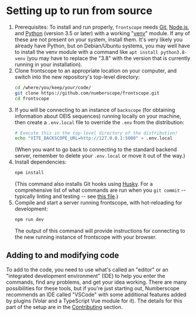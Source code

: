 # Setting up to run from source

1.  Prerequisites: To install and run properly, `frontscope` needs
    [Git](https://git-scm.com/), [Node.js](https://nodejs.org/en/), and
    [Python](https://www.python.org/) (version 3.5 or later) with a working
    "[venv](https://docs.python.org/3/library/venv.html)" module. If any of
    these are not present on your system, install them. It's very likely you
    already have Python, but on Debian/Ubuntu systems, you may well have to
    install the venv module with a command like `apt install python3.8-venv`
    (you may have to replace the "3.8" with the version that is currently
    running in your installation).
2.  Clone frontscope to an appropriate location on your computer, and switch
    into the new repository's top-level directory:
    ```sh
    cd /where/you/keep/your/code/
    git clone https://github.com/numberscope/frontscope.git
    cd frontscope
    ```
3.  If you will be connecting to an instance of `backscope` (for obtaining
    information about OEIS sequences) running locally on your machine, then
    create a `.env.local` file to override the `.env` from the distribution:
    ```sh
    # Execute this in the top-level directory of the distribution!
    echo "VITE_BACKSCOPE_URL=http://127.0.0.1:5000" > .env.local
    ```
    (When you want to go back to connecting to the standard backend server,
    remember to delete your `.env.local` or move it out of the way.)
4.  Install dependencies:
    ```sh
    npm install
    ```
    (This command also installs Git hooks using
    [Husky](https://github.com/typicode/husky). For a comprehensive list of
    what commands are run when you `git commit` -- typically linting and
    testing -- see
    <!-- repository -->
    [this file](../.husky/pre-commit).)
    <!-- docsite: [this file](../husky/pre-commit.txt).) -->
5.  Compile and start a server running frontscope, with hot-reloading for
    development:
    ```sh
    npm run dev
    ```
    The output of this command will provide instructions for connecting to the
    new running instance of frontscope with your browser.

## Adding to and modifying code

To add to the code, you need to use what's called an "editor" or an
"integrated development environment" (IDE) to help you enter the commands,
find any problems, and get your idea working. There are many possibilities for
these tools, but if you're just starting out, Numberscope recommends an IDE
called "VSCode" with some additional features added by plugins (Volar and a
TypeScript Vue module for it). The details for this part of the setup are in
the [Contributing](visual-studio-code-setup.md) section.
